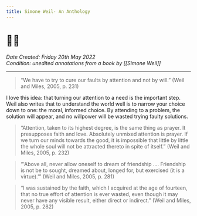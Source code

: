 ```yaml
---
title: Simone Weil- An Anthology
---
```


# 📖🌞
*Date Created: Friday 20th May 2022*  
*Condition: unedited annotations from a book by [[Simone Weil]]*

---

> “We have to try to cure our faults by attention and not by will.” (Weil and Miles, 2005, p. 231)

I love this idea: that turning our attention to a need is the important step. Weil also writes that to understand the world well is to narrow your choice down to one: the moral, informed choice. By attending to a problem, the solution will appear, and no willpower will be wasted trying faulty solutions.

> “Attention, taken to its highest degree, is the same thing as prayer. It presupposes faith and love. Absolutely unmixed attention is prayer. If we turn our minds towards the good, it is impossible that little by little the whole soul will not be attracted thereto in spite of itself.” (Weil and Miles, 2005, p. 232)


> “'Above all, never allow oneself to dream of friendship .... Friendship is not be to sought, dreamed about, longed for, but exercised (it is a virtue).'” (Weil and Miles, 2005, p. 281)


> “I was sustained by the faith, which I acquired at the age of fourteen, that no true effort of attention is ever wasted, even though it may never have any visible result, either direct or indirect.” (Weil and Miles, 2005, p. 282)
